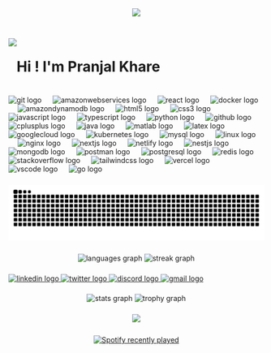 <div align="center">
  <img height="200" src="https://media0.giphy.com/media/v1.Y2lkPTc5MGI3NjExaTVvcHY4emQzbHNneGlhZXNndjBueGRkNDQ0Z3h2dWt3eWltbmttbyZlcD12MV9pbnRlcm5hbF9naWZfYnlfaWQmY3Q9Zw/26xBukhJ0i8KXADYc/giphy.gif"  />
</div>

###

<br clear="both">

<img align="left" height="80" src="https://media4.giphy.com/media/v1.Y2lkPTc5MGI3NjExdTFpZ2t4cGhpYmF2bGxtMzVlano3dXZzbHlzMjF2bWNia3dkbnJ0YiZlcD12MV9pbnRlcm5hbF9naWZfYnlfaWQmY3Q9cw/oevHmZhdvnm5yuQdPX/giphy.gif"  />

###

<h1 align="left">Hi ! I'm Pranjal Khare</h1>

###

<br clear="both">

<div align="left">
  <img src="https://skillicons.dev/icons?i=git" height="40" alt="git logo"  />
  <img width="14" />
  <img src="https://skillicons.dev/icons?i=aws" height="40" alt="amazonwebservices logo"  />
  <img width="14" />
  <img src="https://skillicons.dev/icons?i=react" height="40" alt="react logo"  />
  <img width="14" />
  <img src="https://skillicons.dev/icons?i=docker" height="40" alt="docker logo"  />
  <img width="14" />
  <img src="https://skillicons.dev/icons?i=dynamodb" height="40" alt="amazondynamodb logo"  />
  <img width="14" />
  <img src="https://cdn.jsdelivr.net/gh/devicons/devicon/icons/html5/html5-original.svg" height="40" alt="html5 logo"  />
  <img width="14" />
  <img src="https://cdn.jsdelivr.net/gh/devicons/devicon/icons/css3/css3-original.svg" height="40" alt="css3 logo"  />
  <img width="14" />
  <img src="https://cdn.jsdelivr.net/gh/devicons/devicon/icons/javascript/javascript-original.svg" height="40" alt="javascript logo"  />
  <img width="14" />
  <img src="https://skillicons.dev/icons?i=ts" height="40" alt="typescript logo"  />
  <img width="14" />
  <img src="https://cdn.jsdelivr.net/gh/devicons/devicon/icons/python/python-original.svg" height="40" alt="python logo"  />
  <img width="14" />
  <img src="https://skillicons.dev/icons?i=github" height="40" alt="github logo"  />
  <img width="14" />
  <img src="https://cdn.jsdelivr.net/gh/devicons/devicon/icons/cplusplus/cplusplus-original.svg" height="40" alt="cplusplus logo"  />
  <img width="14" />
  <img src="https://cdn.jsdelivr.net/gh/devicons/devicon/icons/java/java-original.svg" height="40" alt="java logo"  />
  <img width="14" />
  <img src="https://skillicons.dev/icons?i=matlab" height="40" alt="matlab logo"  />
  <img width="14" />
  <img src="https://skillicons.dev/icons?i=latex" height="40" alt="latex logo"  />
  <img width="14" />
  <img src="https://skillicons.dev/icons?i=gcp" height="40" alt="googlecloud logo"  />
  <img width="14" />
  <img src="https://skillicons.dev/icons?i=kubernetes" height="40" alt="kubernetes logo"  />
  <img width="14" />
  <img src="https://skillicons.dev/icons?i=mysql" height="40" alt="mysql logo"  />
  <img width="14" />
  <img src="https://skillicons.dev/icons?i=linux" height="40" alt="linux logo"  />
  <img width="14" />
  <img src="https://skillicons.dev/icons?i=nginx" height="40" alt="nginx logo"  />
  <img width="14" />
  <img src="https://skillicons.dev/icons?i=nextjs" height="40" alt="nextjs logo"  />
  <img width="14" />
  <img src="https://skillicons.dev/icons?i=netlify" height="40" alt="netlify logo"  />
  <img width="14" />
  <img src="https://skillicons.dev/icons?i=nestjs" height="40" alt="nestjs logo"  />
  <img width="14" />
  <img src="https://skillicons.dev/icons?i=mongodb" height="40" alt="mongodb logo"  />
  <img width="14" />
  <img src="https://skillicons.dev/icons?i=postman" height="40" alt="postman logo"  />
  <img width="14" />
  <img src="https://skillicons.dev/icons?i=postgres" height="40" alt="postgresql logo"  />
  <img width="14" />
  <img src="https://skillicons.dev/icons?i=redis" height="40" alt="redis logo"  />
  <img width="14" />
  <img src="https://skillicons.dev/icons?i=stackoverflow" height="40" alt="stackoverflow logo"  />
  <img width="14" />
  <img src="https://skillicons.dev/icons?i=tailwind" height="40" alt="tailwindcss logo"  />
  <img width="14" />
  <img src="https://skillicons.dev/icons?i=vercel" height="40" alt="vercel logo"  />
  <img width="14" />
  <img src="https://skillicons.dev/icons?i=vscode" height="40" alt="vscode logo"  />
  <img width="14" />
  <img src="https://cdn.jsdelivr.net/gh/devicons/devicon/icons/go/go-original.svg" height="40" alt="go logo"  />
</div>

###

<img src="https://raw.githubusercontent.com/pranjalkhare2004/pranjalkhare2004/output/snake.svg" alt="Snake animation" />

###

<div align="center">
  <img src="https://github-readme-stats.vercel.app/api/top-langs?username=pranjalkhare2004&locale=en&hide_title=false&layout=compact&card_width=320&langs_count=5&theme=codeSTACKr&hide_border=false" height="150" alt="languages graph"  />
  <img src="https://streak-stats.demolab.com?user=pranjalkhare2004&locale=en&mode=weekly&theme=codeSTACKr&hide_border=false&border_radius=5" height="150" alt="streak graph"  />
</div>

###

<div align="left">
  <a href="https://www.linkedin.com/in/pranjalkhare16/" target="_blank">
    <img src="https://raw.githubusercontent.com/maurodesouza/profile-readme-generator/master/src/assets/icons/social/linkedin/default.svg" width="52" height="40" alt="linkedin logo"  />
  </a>
  <a href="https://x.com/pranjal1604" target="_blank">
    <img src="https://raw.githubusercontent.com/maurodesouza/profile-readme-generator/master/src/assets/icons/social/twitter/default.svg" width="52" height="40" alt="twitter logo"  />
  </a>
  <a href="discord.com/users/pranjal16204" target="_blank">
    <img src="https://raw.githubusercontent.com/maurodesouza/profile-readme-generator/master/src/assets/icons/social/discord/default.svg" width="52" height="40" alt="discord logo"  />
  </a>
  <a href="pranjalkhare2004@gmail.com" target="_blank">
    <img src="https://raw.githubusercontent.com/maurodesouza/profile-readme-generator/master/src/assets/icons/social/gmail/default.svg" width="52" height="40" alt="gmail logo"  />
  </a>
</div>

###

<div align="center">
  <img src="https://github-readme-stats.vercel.app/api?username=pranjalkhare2004&hide_title=false&hide_rank=true&show_icons=true&include_all_commits=true&count_private=true&disable_animations=false&theme=codeSTACKr&locale=en&hide_border=false&order=1" height="150" alt="stats graph"  />
  <img src="https://github-profile-trophy.vercel.app?username=pranjalkhare2004&theme=darkhub&column=-1&row=1&margin-w=8&margin-h=8&no-bg=false&no-frame=true&order=4" height="150" alt="trophy graph"  />
</div>

###

<div align="center">
  <img src="https://visitor-badge.laobi.icu/badge?page_id=pranjalkhare2004.pranjalkhare2004&left_text=Visitors"  />
</div>

###

<div align="center">
  <a href="https://open.spotify.com/user/31en4likq63fxosn5smitdtqv4ce">
    <img src="https://spotify-recently-played-readme.vercel.app/api?user=31en4likq63fxosn5smitdtqv4ce&count=5&unique=true" alt="Spotify recently played"  />
  </a>
</div>

###
